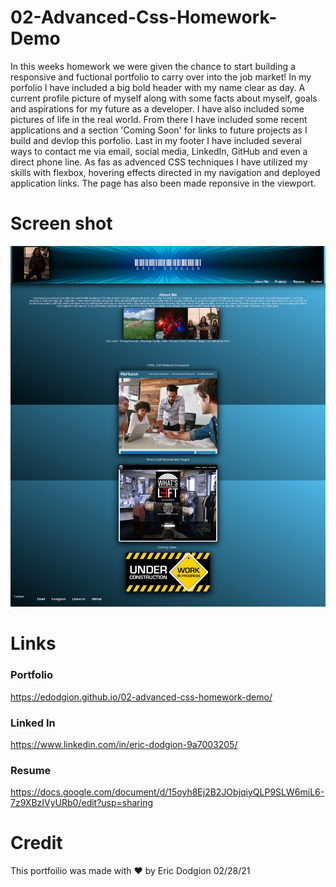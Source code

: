 # 02-Advanced-Css-Homework-Demo

In this weeks homework we were given the chance to start building a responsive and fuctional portfolio to carry over into the job market! In my porfolio I have included a big bold header with my name clear as day. A current profile picture of myself along with some facts about myself, goals and aspirations for my future as a developer.  I have also included some pictures of life in the real world. From there I have included some recent applications and a section 'Coming Soon' for links to future projects as I build and devlop this porfolio. Last in my footer I have included several ways to contact me via email, social media, LinkedIn, GitHub and even a direct phone line.  As fas as advenced CSS techniques I have utilized my skills with flexbox, hovering effects directed in my navigation and deployed application links.  The page has also been made reponsive in the viewport.

# Screen shot
![](images/portfolio.jpg)

# Links
### Portfolio
https://edodgion.github.io/02-advanced-css-homework-demo/

### Linked In
https://www.linkedin.com/in/eric-dodgion-9a7003205/

### Resume
https://docs.google.com/document/d/15oyh8Ej2B2JObjqiyQLP9SLW6miL6-7z9XBzIVyURb0/edit?usp=sharing



# Credit

This portfoilio was made with ❤️ by Eric Dodgion 02/28/21







